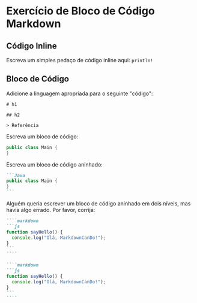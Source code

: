 # Exercício de Bloco de Código Markdown

## Código Inline

Escreva um simples pedaço de código inline aqui: `println!`

## Bloco de Código  

Adicione a linguagem apropriada para o seguinte "código":

```
# h1

## h2

> Referência
```

Escreva um bloco de código:

```Java
public class Main {
}
```

Escreva um bloco de código aninhado:

````markdown
```Java 
public class Main {
}
```
````

Alguém queria escrever um bloco de código aninhado em dois níveis, mas havia algo errado. Por favor, corrija:

`````markdown
````markdown
```js
function sayHello() {
  console.log("Olá, MarkdownCanDo!");
}
```
````

````markdown
```js
function sayHello() {
  console.log("Olá, MarkdownCanDo!"); 
}
```
````
`````
